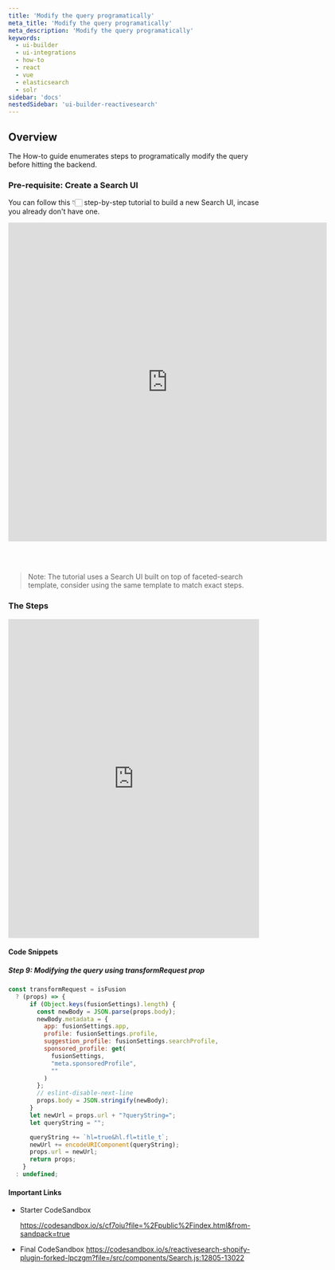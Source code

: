 ```yaml
---
title: 'Modify the query programatically'
meta_title: 'Modify the query programatically'
meta_description: 'Modify the query programatically'
keywords:
  - ui-builder
  - ui-integrations
  - how-to
  - react
  - vue
  - elasticsearch
  - solr
sidebar: 'docs'
nestedSidebar: 'ui-builder-reactivesearch'
---
```


## Overview

The How-to guide enumerates steps to programatically modify the query before hitting the backend.

### Pre-requisite: Create a Search UI 

You can follow this 👇🏻 step-by-step tutorial to build a new Search UI, incase you already don't have one.

<iframe src="https://scribehow.com/embed/Connecting_the_search_UI_to_Elasticsearch__qmxLBZk6TAarxuNwWDK9IA" width="640" height="640" allowfullscreen frameborder="0"></iframe>

<br /> <br /> 

> Note: The tutorial uses a Search UI built on top of faceted-search template, consider using the same template to match exact steps.


### The Steps

<iframe src="https://scribehow.com/embed/Programmatically_modifying_a_query___aPkHKVpRDyTeI88Vl9OaQ" width="100%" height="640" allowfullscreen frameborder="0"></iframe>

#### Code Snippets

##### Step 9: Modifying the query using transformRequest prop

```javascript
const transformRequest = isFusion
  ? (props) => {
      if (Object.keys(fusionSettings).length) {
        const newBody = JSON.parse(props.body);
        newBody.metadata = {
          app: fusionSettings.app,
          profile: fusionSettings.profile,
          suggestion_profile: fusionSettings.searchProfile,
          sponsored_profile: get(
            fusionSettings,
            "meta.sponsoredProfile",
            ""
          )
        };
        // eslint-disable-next-line
        props.body = JSON.stringify(newBody);
      }
      let newUrl = props.url + "?queryString=";
      let queryString = "";

      queryString += `hl=true&hl.fl=title_t`;
      newUrl += encodeURIComponent(queryString);
      props.url = newUrl;
      return props;
    }
  : undefined;
```

#### Important Links

- Starter CodeSandbox 

  https://codesandbox.io/s/cf7oiu?file=%2Fpublic%2Findex.html&from-sandpack=true

- Final CodeSandbox 
  https://codesandbox.io/s/reactivesearch-shopify-plugin-forked-lpczgm?file=/src/components/Search.js:12805-13022


